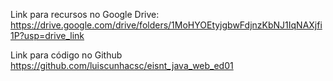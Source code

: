 
Link para recursos no Google Drive:
https://drive.google.com/drive/folders/1MoHYOEtyjgbwFdjnzKbNJ1IqNAXjfi1P?usp=drive_link

Link para código no Github
https://github.com/luiscunhacsc/eisnt_java_web_ed01